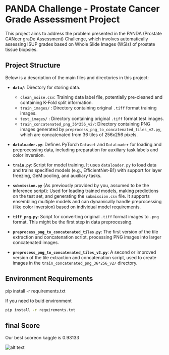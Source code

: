 # PANDA Challenge - Prostate Cancer Grade Assessment Project

This project aims to address the problem presented in the PANDA (Prostate CANcer graDe Assessment) Challenge, which involves automatically assessing ISUP grades based on Whole Slide Images (WSIs) of prostate tissue biopsies.

## Project Structure

Below is a description of the main files and directories in this project:

* **`data/`**: Directory for storing data.
    * `clean_noise.csv`: Training data label file, potentially pre-cleaned and containing K-Fold split information.
    * `train_images/` : Directory containing original `.tiff` format training images.
    * `test_images/` :  Directory containing original `.tiff` format test images.
    * `train_concatenated_png_36*256_v2/`:  Directory containing PNG images generated by `preprocess_png_to_concatenated_tiles_v2.py`, which are concatenated from 36 tiles of 256x256 pixels.

* **`dataloader.py`**: Defines PyTorch `Dataset` and `DataLoader` for loading and preprocessing data, including preparation for auxiliary task labels and color inversion.
* **`train.py`**: Script for model training. It uses `dataloader.py` to load data and trains specified models (e.g., EfficientNet-B1) with support for layer freezing, GeM pooling, and auxiliary tasks.
* **`submission.py`** (As previously provided by you, assumed to be the inference script): Used for loading trained models, making predictions on the test set, and generating the `submission.csv` file. It supports ensembling multiple models and can dynamically handle preprocessing (like color inversion) based on individual model requirements.
* **`tiff_png.py`**: Script for converting original `.tiff` format images to `.png` format. This might be the first step in data preprocessing.
* **`preprocess_png_to_concatenated_tiles.py`**: The first version of the tile extraction and concatenation script, processing PNG images into larger concatenated images.
* **`preprocess_png_to_concatenated_tiles_v2.py`**: A second or improved version of the tile extraction and concatenation script, used to create images in the `train_concatenated_png_36*256_v2/` directory.


## Environment Requirements

pip install -r requirements.txt


If you need to buid environment

```bash
pip install -r requirements.txt
```

## final Score

Our best scoreon kaggle is 0.93133

![alt text](image.png)

